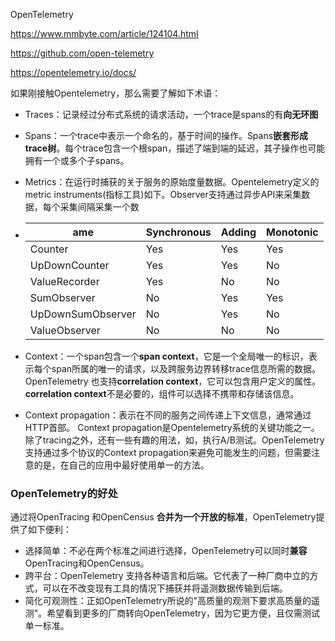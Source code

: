 OpenTelemetry

https://www.mmbyte.com/article/124104.html

https://github.com/open-telemetry

https://opentelemetry.io/docs/

如果刚接触Opentelemetry，那么需要了解如下术语：

- Traces：记录经过分布式系统的请求活动，一个trace是spans的有**向无环图**
- Spans：一个trace中表示一个命名的，基于时间的操作。Spans**嵌套形成trace树**。每个trace包含一个根span，描述了端到端的延迟，其子操作也可能拥有一个或多个子spans。
- Metrics：在运行时捕获的关于服务的原始度量数据。Opentelemetry定义的metric instruments(指标工具)如下。Observer支持通过异步API来采集数据，每个采集间隔采集一个数



- | ame               | Synchronous | Adding | Monotonic |
  | ----------------- | ----------- | ------ | --------- |
  | Counter           | Yes         | Yes    | Yes       |
  | UpDownCounter     | Yes         | Yes    | No        |
  | ValueRecorder     | Yes         | No     | No        |
  | SumObserver       | No          | Yes    | Yes       |
  | UpDownSumObserver | No          | Yes    | No        |
  | ValueObserver     | No          | No     | No        |

- Context：一个span包含一个**span context**，它是一个全局唯一的标识，表示每个span所属的唯一的请求，以及跨服务边界转移trace信息所需的数据。OpenTelemetry 也支持**correlation context**，它可以包含用户定义的属性。**correlation context**不是必要的，组件可以选择不携带和存储该信息。

- Context propagation：表示在不同的服务之间传递上下文信息，通常通过HTTP首部。 Context propagation是Opentelemetry系统的关键功能之一。除了tracing之外，还有一些有趣的用法，如，执行A/B测试。OpenTelemetry支持通过多个协议的Context propagation来避免可能发生的问题，但需要注意的是，在自己的应用中最好使用单一的方法。





### OpenTelemetry的好处

通过将OpenTracing 和OpenCensus **合并为一个开放的标准**，OpenTelemetry提供了如下便利：

- 选择简单：不必在两个标准之间进行选择，OpenTelemetry可以同时**兼容** OpenTracing和OpenCensus。
- 跨平台：OpenTelemetry 支持各种语言和后端。它代表了一种厂商中立的方式，可以在不改变现有工具的情况下捕获并将遥测数据传输到后端。
- 简化可观测性：正如OpenTelemetry所说的"高质量的观测下要求高质量的遥测"。希望看到更多的厂商转向OpenTelemetry，因为它更方便，且仅需测试单一标准。